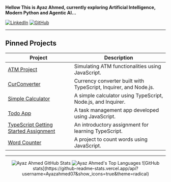 **Hellow This is Ayaz Ahmed, currently exploring Artificial Intelligence, Modern Python and Agentic AI...**

[![LinkedIn](https://img.shields.io/badge/LinkedIn-Ayaz-blue)](https://www.linkedin.com/in/ayaz-ahmed-074513a8)
[![GitHub](https://img.shields.io/badge/GitHub-ayazahmed07-green)](https://github.com/ayazahmed07)

---

## Pinned Projects

| Project | Description |
| ------- | ----------- |
| [ATM Project](https://github.com/ayazahmed07/ATM) | Simulating ATM functionalities using JavaScript. |
| [CurConverter](https://github.com/ayazahmed07/curconverter) | Currency converter built with TypeScript, Inquirer, and Node.js. |
| [Simple Calculator](https://github.com/ayazahmed07/simple-calculator) | A simple calculator using TypeScript, Node.js, and Inquirer. |
| [Todo App](https://github.com/ayazahmed07/todo) | A task management app developed using JavaScript. |
| [TypeScript Getting Started Assignment](https://github.com/ayazahmed07/typescript-getting-started-Assignment) | An introductory assignment for learning TypeScript. |
| [Word Counter](https://github.com/ayazahmed07/wordcounter) | A project to count words using JavaScript. |

---

<p align="center">
  <img src="https://github-readme-stats.vercel.app/api?username=ayazahmed07&show_icons=true&theme=algolia" alt="Ayaz Ahmed GitHub Stats" />
  <img src="https://github-readme-stats.vercel.app/api/top-langs/?username=ayazahmed07&layout=compact&theme=algolia" alt="Ayaz Ahmed's Top Languages" />
  ![GitHub stats](https://github-readme-stats.vercel.app/api?username=Ayazahmed07&show_icons=true&theme=radical)

</p>


